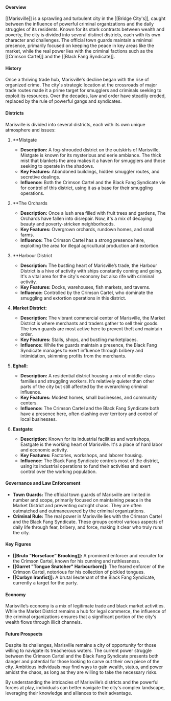 #### Overview

[[Marisville]] is a sprawling and turbulent city in the [[Bridge City's]], caught between the influence of powerful criminal organizations and the daily struggles of its residents. Known for its stark contrasts between wealth and poverty, the city is divided into several distinct districts, each with its own character and challenges. The official town guards maintain a minimal presence, primarily focused on keeping the peace in key areas like the market, while the real power lies with the criminal factions such as the [[Crimson Cartel]] and the [[Black Fang Syndicate]].

#### History

Once a thriving trade hub, Marisville's decline began with the rise of organized crime. The city's strategic location at the crossroads of major trade routes made it a prime target for smugglers and criminals seeking to exploit its resources. Over the decades, law and order have steadily eroded, replaced by the rule of powerful gangs and syndicates.

#### Districts

Marisville is divided into several districts, each with its own unique atmosphere and issues:

1. **Mistgate
    
    - **Description:** A fog-shrouded district on the outskirts of Marisville, Mistgate is known for its mysterious and eerie ambiance. The thick mist that blankets the area makes it a haven for smugglers and those seeking to operate in the shadows.
    - **Key Features:** Abandoned buildings, hidden smuggler routes, and secretive dealings.
    - **Influence:** Both the Crimson Cartel and the Black Fang Syndicate vie for control of this district, using it as a base for their smuggling operations.
2. **The Orchards
    
    - **Description:** Once a lush area filled with fruit trees and gardens, The Orchards have fallen into disrepair. Now, it's a mix of decaying beauty and poverty-stricken neighborhoods.
    - **Key Features:** Overgrown orchards, rundown homes, and small farms.
    - **Influence:** The Crimson Cartel has a strong presence here, exploiting the area for illegal agricultural production and extortion.
3. **Harbour District
    
    - **Description:** The bustling heart of Marisville’s trade, the Harbour District is a hive of activity with ships constantly coming and going. It's a vital area for the city's economy but also rife with criminal activity.
    - **Key Features:** Docks, warehouses, fish markets, and taverns.
    - **Influence:** Controlled by the Crimson Cartel, who dominate the smuggling and extortion operations in this district.
4. **Market District:**
    
    - **Description:** The vibrant commercial center of Marisville, the Market District is where merchants and traders gather to sell their goods. The town guards are most active here to prevent theft and maintain order.
    - **Key Features:** Stalls, shops, and bustling marketplaces.
    - **Influence:** While the guards maintain a presence, the Black Fang Syndicate manages to exert influence through bribery and intimidation, skimming profits from the merchants.
5. **Eghall:**
    
    - **Description:** A residential district housing a mix of middle-class families and struggling workers. It’s relatively quieter than other parts of the city but still affected by the overarching criminal influence.
    - **Key Features:** Modest homes, small businesses, and community centers.
    - **Influence:** The Crimson Cartel and the Black Fang Syndicate both have a presence here, often clashing over territory and control of local businesses.
6. **Eastgate:**
    
    - **Description:** Known for its industrial facilities and workshops, Eastgate is the working heart of Marisville. It's a place of hard labor and economic activity.
    - **Key Features:** Factories, workshops, and laborer housing.
    - **Influence:** The Black Fang Syndicate controls most of the district, using its industrial operations to fund their activities and exert control over the working population.

#### Governance and Law Enforcement

- **Town Guards:** The official town guards of Marisville are limited in number and scope, primarily focused on maintaining peace in the Market District and preventing outright chaos. They are often outmatched and outmaneuvered by the criminal organizations.
- **Criminal Rule:** The real power in Marisville lies with the Crimson Cartel and the Black Fang Syndicate. These groups control various aspects of daily life through fear, bribery, and force, making it clear who truly runs the city.

#### Key Figures

- **[[Bruto "Horseface" Brooking]]:** A prominent enforcer and recruiter for the Crimson Cartel, known for his cunning and ruthlessness.
- **[[Garret "Tongue Snatcher" Harbourborn]]:** The feared enforcer of the Crimson Cartel, notorious for his collection of pickled tongues.
- **[[Corbyn Ironfist]]:** A brutal lieutenant of the Black Fang Syndicate, currently a target for the party.

#### Economy

Marisville’s economy is a mix of legitimate trade and black market activities. While the Market District remains a hub for legal commerce, the influence of the criminal organizations ensures that a significant portion of the city's wealth flows through illicit channels.

#### Future Prospects

Despite its challenges, Marisville remains a city of opportunity for those willing to navigate its treacherous waters. The current power struggle between the Crimson Cartel and the Black Fang Syndicate presents both danger and potential for those looking to carve out their own piece of the city. Ambitious individuals may find ways to gain wealth, status, and power amidst the chaos, as long as they are willing to take the necessary risks.

By understanding the intricacies of Marisville’s districts and the powerful forces at play, individuals can better navigate the city's complex landscape, leveraging their knowledge and alliances to their advantage.